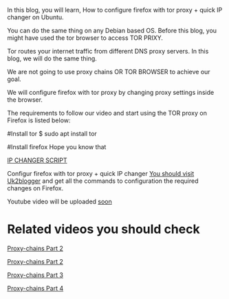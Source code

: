 In this blog, you will learn, How to configure firefox with tor proxy + quick IP changer on Ubuntu. 

You can do the same thing on any Debian based OS. Before this blog, you might have used the tor browser to access TOR PRIXY. 

Tor routes your internet traffic from different DNS proxy servers. In this blog, we will do the same thing. 

We are not going to use proxy chains OR TOR BROWSER to achieve our goal. 

We will configure firefox with tor proxy by changing proxy settings inside the browser.

The requirements to follow our video and start using the TOR proxy on Firefox is listed below:

#Install tor 
$ sudo apt install tor

#Install firefox
Hope you know that

<a href="https://raw.githubusercontent.com/efxtv/TorServiceFirefoxNetwork/main/Run.sh" target="_blank">IP CHANGER SCRIPT</a> 

Configur firefox with tor proxy + quick IP changer <a href="https://uk2blogger.blogspot.com/2021/01/mozilla-firefox-proxy-settings-with-tor.html" target="_blank">You should visit Uk2blogger</a> and get all the commands to configuration the required changes on Firefox.

Youtube video will be uploaded <a href="https://#" target="_blank">soon</a>


# Related videos you should check
<a href="https://youtu.be/ovZ4dh1SThI" target="_blank">Proxy-chains Part 2</a>

<a href="https://youtu.be/6aS8-vwG7Pg" target="_blank">Proxy-chains Part 2</a>

<a href="https://youtu.be/9hwCh47z7Ek" target="_blank">Proxy-chains Part 3</a>

<a href="https://youtu.be/VlKZUs_Hf3c" target="_blank">Proxy-chains Part 4</a>
